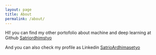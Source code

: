 ```yaml
---
layout: page
title: About
permalink: /about/
---
```


HI! you can find my other portofolio about machine and deep learning at Github [Satriordhimstyo](https://github.com/satrioardhimstyo)

And you can also check my profile as Linkedin [SatrioArdhimasetyo](https://www.linkedin.com/in/satrio-ardhimasetyo-048187184/)